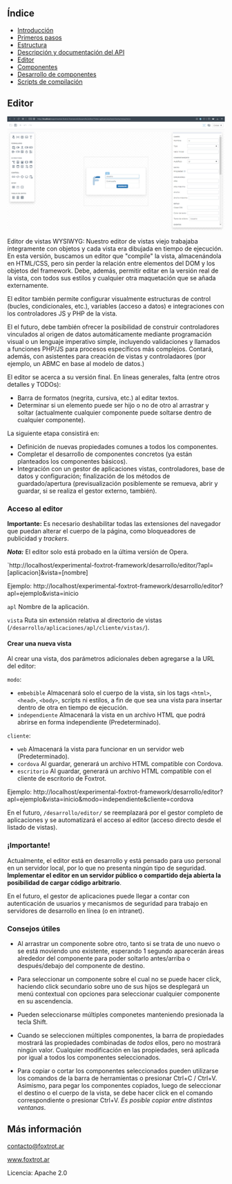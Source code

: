 ## Índice

- [Introducción](../README.md)
- [Primeros pasos](primeros-pasos.md)
- [Estructura](estructura.md)
- [Descripción y documentación del API](api.md)
- [Editor](editor.md)
- [Componentes](componentes.md)
- [Desarrollo de componentes](componentes-estructura.md)
- [Scripts de compilación](scripts.md)

## Editor

![](img/editor.jpg)

Editor de vistas WYSIWYG: Nuestro editor de vistas viejo trabajaba íntegramente con objetos y cada vista era dibujada en tiempo de ejecución. En esta versión, buscamos un editor que "compile" la vista, almacenándola en HTML/CSS, pero sin perder la relación entre elementos del DOM y los objetos del framework. Debe, además, permitir editar en la versión real de la vista, con todos sus estilos y cualquier otra maquetación que se añada externamente.

El editor también permite configurar visualmente estructuras de control (bucles, condicionales, etc.), variables (acceso a datos) e integraciones con los controladores JS y PHP de la vista.

El el futuro, debe también ofrecer la posibilidad de construir controladores vinculados al origen de datos automáticamente mediante programación visual o un lenguaje imperativo simple, incluyendo validaciones y llamados a funciones PHP/JS para procesos específicos más complejos. Contará, además, con asistentes para creación de vistas y controladaores (por ejemplo, un ABMC en base al modelo de datos.)

El editor se acerca a su versión final. En líneas generales, falta (entre otros detalles y TODOs):
- Barra de formatos (negrita, cursiva, etc.) al editar textos.
- Determinar si un elemento puede ser hijo o no de otro al arrastrar y soltar (actualmente cualquier componente puede soltarse dentro de cualquier componente).

La siguiente etapa consistirá en:
- Definición de nuevas propiedades comunes a todos los componentes.
- Completar el desarrollo de componentes concretos (ya están planteados los componentes básicos).
- Integración con un gestor de aplicaciones vistas, controladores, base de datos y configuración; finalización de los métodos de guardado/apertura (previsualización posiblemente se remueva, abrir y guardar, si se realiza el gestor externo, también).

### Acceso al editor

****Importante:**** Es necesario deshabilitar todas las extensiones del navegador que puedan alterar el cuerpo de la página, como bloqueadores de publicidad y *trackers*.

***Nota:*** El editor solo está probado en la última versión de Opera.

`http://localhost/experimental-foxtrot-framework/desarrollo/editor/?apl=[aplicacion]&vista=[nombre]

Ejemplo: http://localhost/experimental-foxtrot-framework/desarrollo/editor?apl=ejemplo&vista=inicio

`apl` Nombre de la aplicación.

`vista` Ruta sin extensión relativa al directorio de vistas (`/desarrollo/aplicaciones/apl/cliente/vistas/`).

#### Crear una nueva vista

Al crear una vista, dos parámetros adicionales deben agregarse a la URL del editor:

`modo`:
- `embebible` Almacenará solo el cuerpo de la vista, sin los tags `<html>`, `<head>`, `<body>`, scripts ni estilos, a fin de que sea una vista para insertar dentro de otra en tiempo de ejecución.
- `independiente` Almacenará la vista en un archivo HTML que podrá abrirse en forma independiente (Predeterminado).

`cliente`:
- `web` Almacenará la vista para funcionar en un servidor web (Predeterminado).
- `cordova` Al guardar, generará un archivo HTML compatible con Cordova.
- `escritorio` Al guardar, generará un archivo HTML compatible con el cliente de escritorio de Foxtrot.

Ejemplo: http://localhost/experimental-foxtrot-framework/desarrollo/editor?apl=ejemplo&vista=inicio&modo=independiente&cliente=cordova

En el futuro, `/desarrollo/editor/` se reemplazará por el gestor completo de aplicaciones y se automatizará el acceso al editor (acceso directo desde el listado de vistas).

### ¡Importante!

Actualmente, el editor está en desarrollo y está pensado para uso personal en un servidor local, por lo que no presenta ningún tipo de seguridad. **Implementar el editor en un servidor público o compartido deja abierta la posibilidad de cargar código arbitrario**.

En el futuro, el gestor de aplicaciones puede llegar a contar con autenticación de usuarios y mecanismos de seguridad para trabajo en servidores de desarrollo en línea (o en intranet).

### Consejos útiles

- Al arrastrar un componente sobre otro, tanto si se trata de uno nuevo o se está moviendo uno existente, esperando 1 segundo aparecerán áreas alrededor del componente para poder soltarlo antes/arriba o después/debajo del componente de destino.

- Para seleccionar un componente sobre el cual no se puede hacer click, haciendo click secundario sobre uno de sus hijos se desplegará un menú contextual con opciones para seleccionar cualquier componente en su ascendencia.

- Pueden seleccionarse múltiples componetes manteniendo presionada la tecla Shift.

- Cuando se seleccionen múltiples componentes, la barra de propiedades mostrará las propiedades combinadas de *todos* ellos, pero no mostrará ningún valor. Cualquier modificación en las propiedades, será aplicada por igual a todos los componentes seleccionados.

- Para copiar o cortar los componentes seleccionados pueden utilizarse los comandos de la barra de herramientas o presionar Ctrl+C / Ctrl+V. Asimismo, para pegar los componentes copiados, luego de seleccionar el destino o el cuerpo de la vista, se debe hacer click en el comando correspondiente o presionar Ctrl+V. *Es posible copiar entre distintas ventanas*.

## Más información

contacto@foxtrot.ar

www.foxtrot.ar

Licencia: Apache 2.0
